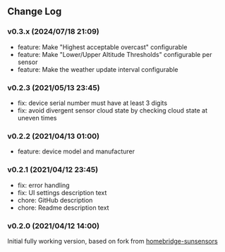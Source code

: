 ## Change Log

### v0.3.x (2024/07/18 21:09)
- feature: Make "Highest acceptable overcast" configurable
- feature: Make "Lower/Upper Altitude Thresholds" configurable per sensor
- feature: Make the weather update interval configurable

### v0.2.3 (2021/05/13 23:45)
- fix: device serial number must have at least 3 digits
- fix: avoid divergent sensor cloud state by checking cloud state at uneven times

### v0.2.2 (2021/04/13 01:00)
- feature: device model and manufacturer

### v0.2.1 (2021/04/12 23:45)
- fix: error handling
- fix: UI settings description text
- chore: GitHub description
- chore: Readme description text

### v0.2.0 (2021/04/12 14:00)
 Initial fully working version, based on fork from [homebridge-sunsensors](https://github.com/mfkrause/homebridge-sunsensors)
